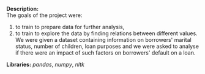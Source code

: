 **Description:**\
The goals of the project were: 
1) to train to prepare data for further analysis, 
2) to train to explore the data by finding relations between different values.  We were given a dataset containing information on borrowers' marital status, number of children, loan purposes and we were asked to analyse if there were an impact of such factors on  borrowers' default on a loan.

**Libraries:**
*pandas*, *numpy*, *nltk*

